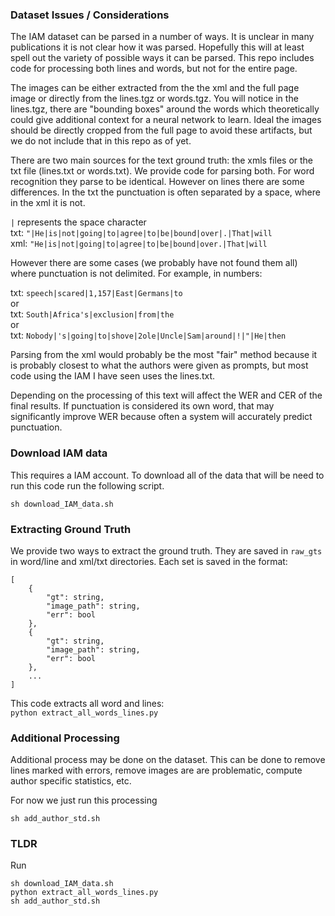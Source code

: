 
### Dataset Issues / Considerations

The IAM dataset can be parsed in a number of ways. It is unclear in many publications it is not clear how it was parsed. Hopefully this will at least spell out the variety of possible ways it can be parsed. This repo includes code for processing both lines and words, but not for the entire page.

The images can be either extracted from the the xml and the full page image or directly from the lines.tgz or words.tgz. You will notice in the lines.tgz, there are "bounding boxes" around the words which theoretically could give additional context for a neural network to learn. Ideal the images should be directly cropped from the full page to avoid these artifacts, but we do not include that in this repo as of yet.

There are two main sources for the text ground truth: the xmls files or the txt file (lines.txt or words.txt). We provide code for parsing both. For word recognition they parse to be identical. However on lines there are some differences. In the txt the punctuation is often separated by a space, where in the xml it is not.

`|` represents the space character  
txt: `"|He|is|not|going|to|agree|to|be|bound|over|.|That|will`  
xml: `"He|is|not|going|to|agree|to|be|bound|over.|That|will`

However there are some cases (we probably have not found them all) where punctuation is not delimited. For example, in numbers:

txt: `speech|scared|1,157|East|Germans|to`  
or   
txt: `South|Africa's|exclusion|from|the`  
or  
txt: `Nobody|'s|going|to|shove|2ole|Uncle|Sam|around|!|"|He|then`

Parsing from the xml would probably be the most "fair" method because it is probably closest to what the authors were given as prompts, but most code using the IAM I have seen uses the lines.txt.

Depending on the processing of this text will affect the WER and CER of the final results. If punctuation is considered its own word, that may significantly improve WER because often a system will accurately predict punctuation.

### Download IAM data
This requires a IAM account. To download all of the data that will be need to run this code run the following script.


`sh download_IAM_data.sh`


### Extracting Ground Truth

We provide two ways to extract the ground truth. They are saved in `raw_gts` in word/line and xml/txt directories. Each set is saved in the format:

```
[
    {
        "gt": string,
        "image_path": string,
        "err": bool
    },
    {
        "gt": string,
        "image_path": string,
        "err": bool
    },
    ...
]
```

This code extracts all word and lines:  
`python extract_all_words_lines.py`

### Additional Processing

Additional process may be done on the dataset. This can be done to remove lines marked with errors, remove images are are problematic, compute author specific statistics, etc.

For now we just run this processing
```
sh add_author_std.sh
```

### TLDR

Run

```
sh download_IAM_data.sh
python extract_all_words_lines.py
sh add_author_std.sh
```
